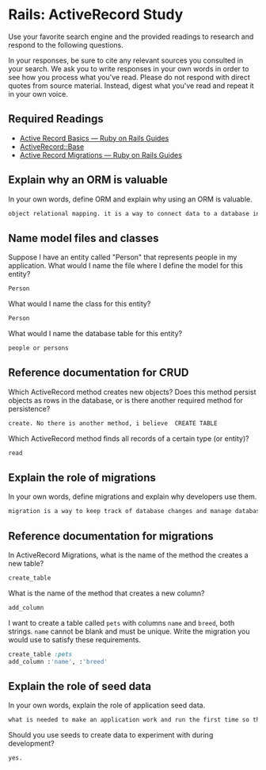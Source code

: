 # Rails: ActiveRecord Study

Use your favorite search engine and the provided readings to research and
respond to the following questions.

In your responses, be sure to cite any relevant sources you consulted in your
search. We ask you to write responses in your own words in order to see how you
process what you've read. Please do not respond with direct quotes from source
material. Instead, digest what you've read and repeat it in your own voice.

## Required Readings

-   [Active Record Basics — Ruby on Rails Guides](http://guides.rubyonrails.org/active_record_basics.html)
-   [ActiveRecord::Base](http://api.rubyonrails.org/classes/ActiveRecord/Base.html)
-   [Active Record Migrations — Ruby on Rails Guides](http://guides.rubyonrails.org/active_record_migrations.html)

## Explain why an ORM is valuable

In your own words, define ORM and explain why using an ORM is valuable.

```md
object relational mapping. it is a way to connect data to a database in a relational way. It is useful to uses  ORM because then you can use the data stored in the database without having to write SQL.
```

## Name model files and classes

Suppose I have an entity called "Person" that represents people in my
application. What would I name the file where I define the model for this
entity?

```md
Person
```

What would I name the class for this entity?

```md
Person
```

What would I name the database table for this entity?

```md
people or persons
```

## Reference documentation for CRUD

Which ActiveRecord method creates new objects? Does this method persist objects
as rows in the database, or is there another required method for persistence?

```md
create. No there is another method, i believe  CREATE TABLE
```

Which ActiveRecord method finds all records of a certain type (or entity)?

```md
read
```

## Explain the role of migrations

In your own words, define migrations and explain why developers use them.

```md
migration is a way to keep track of database changes and manage database changes. developers use them to manage and implement changes to data that is used in a database.
```

## Reference documentation for migrations

In ActiveRecord Migrations, what is the name of the method the creates a new
table?

```md
create_table
```

What is the name of the method that creates a new column?

```md
add_column
```

I want to create a table called `pets` with columns `name` and `breed`, both
strings. `name` cannot be blank and must be unique. Write the migration you
would use to satisfy these requirements.

```ruby
create_table :pets
add_column :'name', :'breed'
```

## Explain the role of seed data

In your own words, explain the role of application seed data.

```md
what is needed to make an application work and run the first time so that it can be quickly modified to what is needed for a more specific project.
```

Should you use seeds to create data to experiment with during development?

```md
yes.
```
